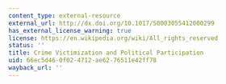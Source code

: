 ```yaml
---
content_type: external-resource
external_url: http://dx.doi.org/10.1017/S0003055412000299
has_external_license_warning: true
license: https://en.wikipedia.org/wiki/All_rights_reserved
status: ''
title: Crime Victimization and Political Participation
uid: 66ec5d46-0f02-4712-ae62-76511e42ff78
wayback_url: ''
---
```

